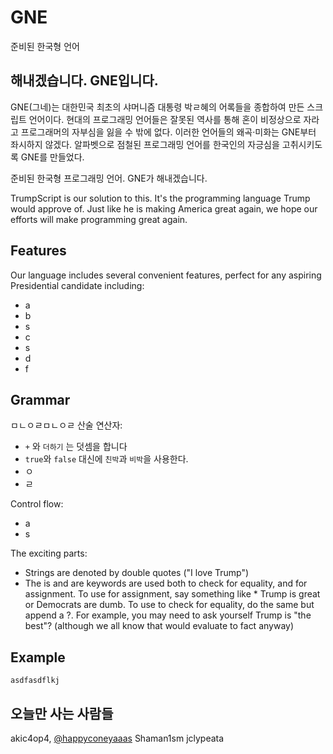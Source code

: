 # GNE
준비된 한국형 언어

## 해내겠습니다. GNE입니다.
GNE(그네)는 대한민국 최초의 샤머니즘 대통령 박ㄹ혜의 어록들을 종합하여 만든 스크립트 언어이다. 현대의 프로그래밍 언어들은 잘못된 역사를 통해 혼이 비정상으로 자라고 프로그래머의 자부심을 잃을 수 밖에 없다. 이러한 언어들의 왜곡·미화는 GNE부터 좌시하지 않겠다. 알파벳으로 점철된 프로그래밍 언어를 한국인의 자긍심을 고취시키도록 GNE를 만들었다.

준비된 한국형 프로그래밍 언어. GNE가 해내겠습니다.

TrumpScript is our solution to this. It's the programming language Trump would approve of. Just like he is making America great again, we hope our efforts will make programming great again.

## Features
Our language includes several convenient features, perfect for any aspiring Presidential candidate including:
* a
* b
* s
* c
* s
* d
* f

## Grammar
ㅁㄴㅇㄹㅁㄴㅇㄹ
산술 연산자:
* `+` 와 `더하기` 는 덧셈을 합니다
* `true`와 `false` 대신에 `친박`과 `비박`을 사용한다.
* ㅇ
* ㄹ

Control flow:
* a
* s

The exciting parts:
* Strings are denoted by double quotes ("I love Trump")
* The is and are keywords are used both to check for equality, and for assignment. To use for assignment, say something like * Trump is great or Democrats are dumb. To use to check for equality, do the same but append a ?. For example, you may need to ask yourself Trump is "the best"? (although we all know that would evaluate to fact anyway)


## Example
```
asdfasdflkj
```

## 오늘만 사는 사람들
akic4op4, [@happyconeyaaas](https://twitter.com/happyconeyaaas)
Shaman1sm
jclypeata

